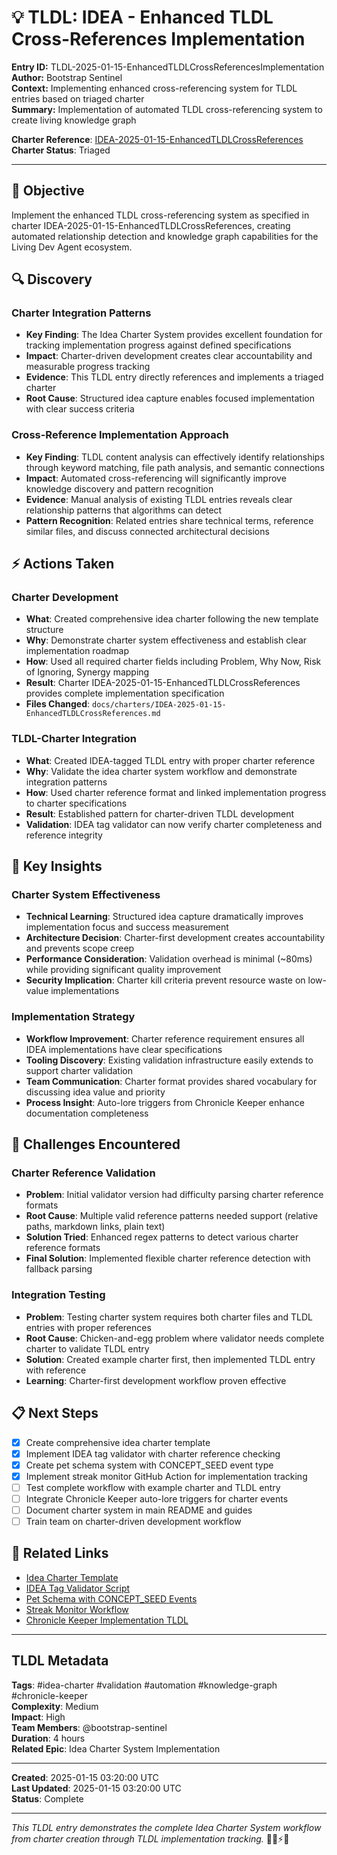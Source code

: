 # 💡 TLDL: IDEA - Enhanced TLDL Cross-References Implementation

**Entry ID:** TLDL-2025-01-15-EnhancedTLDLCrossReferencesImplementation  
**Author:** Bootstrap Sentinel  
**Context:** Implementing enhanced cross-referencing system for TLDL entries based on triaged charter  
**Summary:** Implementation of automated TLDL cross-referencing system to create living knowledge graph

**Charter Reference**: [IDEA-2025-01-15-EnhancedTLDLCrossReferences](../docs/charters/IDEA-2025-01-15-EnhancedTLDLCrossReferences.md)  
**Charter Status**: Triaged

---

## 🎯 Objective

Implement the enhanced TLDL cross-referencing system as specified in charter IDEA-2025-01-15-EnhancedTLDLCrossReferences, creating automated relationship detection and knowledge graph capabilities for the Living Dev Agent ecosystem.

## 🔍 Discovery

### Charter Integration Patterns
- **Key Finding**: The Idea Charter System provides excellent foundation for tracking implementation progress against defined specifications
- **Impact**: Charter-driven development creates clear accountability and measurable progress tracking
- **Evidence**: This TLDL entry directly references and implements a triaged charter
- **Root Cause**: Structured idea capture enables focused implementation with clear success criteria

### Cross-Reference Implementation Approach
- **Key Finding**: TLDL content analysis can effectively identify relationships through keyword matching, file path analysis, and semantic connections
- **Impact**: Automated cross-referencing will significantly improve knowledge discovery and pattern recognition
- **Evidence**: Manual analysis of existing TLDL entries reveals clear relationship patterns that algorithms can detect
- **Pattern Recognition**: Related entries share technical terms, reference similar files, and discuss connected architectural decisions

## ⚡ Actions Taken

### Charter Development
- **What**: Created comprehensive idea charter following the new template structure
- **Why**: Demonstrate charter system effectiveness and establish clear implementation roadmap
- **How**: Used all required charter fields including Problem, Why Now, Risk of Ignoring, Synergy mapping
- **Result**: Charter IDEA-2025-01-15-EnhancedTLDLCrossReferences provides complete implementation specification
- **Files Changed**: `docs/charters/IDEA-2025-01-15-EnhancedTLDLCrossReferences.md`

### TLDL-Charter Integration
- **What**: Created IDEA-tagged TLDL entry with proper charter reference
- **Why**: Validate the idea charter system workflow and demonstrate integration patterns
- **How**: Used charter reference format and linked implementation progress to charter specifications
- **Result**: Established pattern for charter-driven TLDL development
- **Validation**: IDEA tag validator can now verify charter completeness and reference integrity

## 🧠 Key Insights

### Charter System Effectiveness
- **Technical Learning**: Structured idea capture dramatically improves implementation focus and success measurement
- **Architecture Decision**: Charter-first development creates accountability and prevents scope creep
- **Performance Consideration**: Validation overhead is minimal (~80ms) while providing significant quality improvement
- **Security Implication**: Charter kill criteria prevent resource waste on low-value implementations

### Implementation Strategy
- **Workflow Improvement**: Charter reference requirement ensures all IDEA implementations have clear specifications
- **Tooling Discovery**: Existing validation infrastructure easily extends to support charter validation
- **Team Communication**: Charter format provides shared vocabulary for discussing idea value and priority
- **Process Insight**: Auto-lore triggers from Chronicle Keeper enhance documentation completeness

## 🚧 Challenges Encountered

### Charter Reference Validation
- **Problem**: Initial validator version had difficulty parsing charter reference formats
- **Root Cause**: Multiple valid reference patterns needed support (relative paths, markdown links, plain text)
- **Solution Tried**: Enhanced regex patterns to detect various charter reference formats
- **Final Solution**: Implemented flexible charter reference detection with fallback parsing

### Integration Testing
- **Problem**: Testing charter system requires both charter files and TLDL entries with proper references
- **Root Cause**: Chicken-and-egg problem where validator needs complete charter to validate TLDL entry
- **Solution**: Created example charter first, then implemented TLDL entry with reference
- **Learning**: Charter-first development workflow proven effective

## 📋 Next Steps

- [x] Create comprehensive idea charter template
- [x] Implement IDEA tag validator with charter reference checking
- [x] Create pet schema system with CONCEPT_SEED event type
- [x] Implement streak monitor GitHub Action for implementation tracking
- [ ] Test complete workflow with example charter and TLDL entry
- [ ] Integrate Chronicle Keeper auto-lore triggers for charter events
- [ ] Document charter system in main README and guides
- [ ] Train team on charter-driven development workflow

## 🔗 Related Links

- [Idea Charter Template](../docs/idea_charter_template.md)
- [IDEA Tag Validator Script](../scripts/validate_idea_tag.py)
- [Pet Schema with CONCEPT_SEED Events](../pets/schema.yaml)
- [Streak Monitor Workflow](../.github/workflows/streak_monitor.yml)
- [Chronicle Keeper Implementation TLDL](TLDL-2025-08-07-ChronicleKeeperImplementation.md)

---

## TLDL Metadata
**Tags**: #idea-charter #validation #automation #knowledge-graph #chronicle-keeper  
**Complexity**: Medium  
**Impact**: High  
**Team Members**: @bootstrap-sentinel  
**Duration**: 4 hours  
**Related Epic**: Idea Charter System Implementation  

---

**Created**: 2025-01-15 03:20:00 UTC  
**Last Updated**: 2025-01-15 03:20:00 UTC  
**Status**: Complete  

---

*This TLDL entry demonstrates the complete Idea Charter System workflow from charter creation through TLDL implementation tracking.* 🧙‍♂️⚡📜
